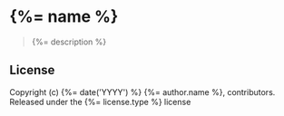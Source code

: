 # {%= name %}

> {%= description %}

## License
Copyright (c) {%= date('YYYY') %} {%= author.name %}, contributors.
Released under the {%= license.type %} license

